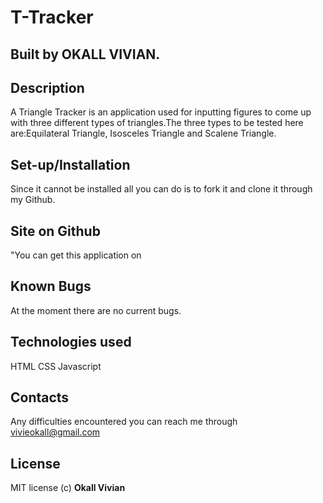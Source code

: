 # T-Tracker
## Built by OKALL VIVIAN.
## Description
A Triangle Tracker is an application used for inputting figures to come up with three different types of triangles.The three types to be tested here are:Equilateral Triangle, Isosceles Triangle and Scalene Triangle.
## Set-up/Installation
Since it cannot be installed all you can do is to fork it and clone it through my Github.
## Site on Github
"You can get this application on <a href="https://github.com/Okalll/T-Tracker"></a>
## Known Bugs
At the moment there are no current bugs.
## Technologies used
HTML
CSS
Javascript
## Contacts
Any difficulties encountered you can reach me through vivieokall@gmail.com
## License
MIT license (c) **Okall Vivian**
